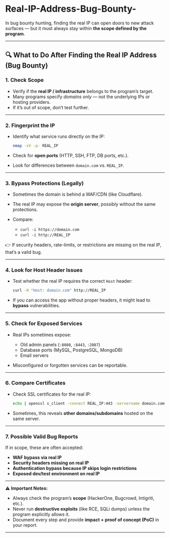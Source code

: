 # Real-IP-Address-Bug-Bounty-

In bug bounty hunting, finding the real IP can open doors to new attack surfaces — but it must always stay within **the scope defined by the program**.

---

## 🔍 What to Do After Finding the Real IP Address (Bug Bounty)

### 1. **Check Scope**

* Verify if the **real IP / infrastructure** belongs to the program’s target.
* Many programs specify *domains only* — not the underlying IPs or hosting providers.
* If it’s out of scope, don’t test further.

---

### 2. **Fingerprint the IP**

* Identify what service runs directly on the IP:

  ```bash
  nmap -sV -p- REAL_IP
  ```
* Check for **open ports** (HTTP, SSH, FTP, DB ports, etc.).
* Look for differences between `domain.com` vs. `REAL_IP`.

---

### 3. **Bypass Protections (Legally)**

* Sometimes the domain is behind a WAF/CDN (like Cloudflare).
* The real IP may expose the **origin server**, possibly without the same protections.
* Compare:

  * `curl -i https://domain.com`
  * `curl -i http://REAL_IP`

👉 If security headers, rate-limits, or restrictions are missing on the real IP, that’s a valid bug.

---

### 4. **Look for Host Header Issues**

* Test whether the real IP requires the correct `Host` header:

  ```bash
  curl -H "Host: domain.com" http://REAL_IP
  ```
* If you can access the app without proper headers, it might lead to **bypass** vulnerabilities.

---

### 5. **Check for Exposed Services**

* Real IPs sometimes expose:

  * Old admin panels (`:8080`, `:8443`, `:2087`)
  * Database ports (MySQL, PostgreSQL, MongoDB)
  * Email servers
* Misconfigured or forgotten services can be reportable.

---

### 6. **Compare Certificates**

* Check SSL certificates for the real IP:

  ```bash
  echo | openssl s_client -connect REAL_IP:443 -servername domain.com | openssl x509 -noout -text
  ```
* Sometimes, this reveals **other domains/subdomains** hosted on the same server.

---

### 7. **Possible Valid Bug Reports**

If in scope, these are often accepted:

* **WAF bypass via real IP**
* **Security headers missing on real IP**
* **Authentication bypass because IP skips login restrictions**
* **Exposed dev/test environment on real IP**

---

⚠️ **Important Notes:**

* Always check the program’s **scope** (HackerOne, Bugcrowd, Intigriti, etc.).
* Never run **destructive exploits** (like RCE, SQLi dumps) unless the program explicitly allows it.
* Document every step and provide **impact + proof of concept (PoC)** in your report.

---


